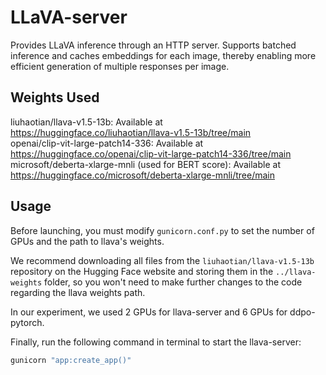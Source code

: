 # LLaVA-server

Provides LLaVA inference through an HTTP server. Supports batched inference and caches embeddings for each image, thereby enabling more efficient generation of multiple responses per image.

## Weights Used
liuhaotian/llava-v1.5-13b: Available at https://huggingface.co/liuhaotian/llava-v1.5-13b/tree/main  
openai/clip-vit-large-patch14-336: Available at https://huggingface.co/openai/clip-vit-large-patch14-336/tree/main  
microsoft/deberta-xlarge-mnli (used for BERT score): Available at https://huggingface.co/microsoft/deberta-xlarge-mnli/tree/main

## Usage
Before launching, you must modify `gunicorn.conf.py` to set the number of GPUs and the path to llava's weights. 

We recommend downloading all files from the `liuhaotian/llava-v1.5-13b` repository on the Hugging Face website and storing them in the 
`../llava-weights` folder, so you won't need to make further changes to the code regarding the llava weights path.

In our experiment, we used 2 GPUs for llava-server and 6 GPUs for ddpo-pytorch.

Finally, run the following command in terminal to start the llava-server:
```bash
gunicorn "app:create_app()"
```